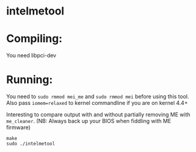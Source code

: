 intelmetool
===========

Compiling:
==========

You need libpci-dev

Running:
========

You need to `sudo rmmod mei_me` and `sudo rmmod mei` before using this tool.
Also pass `iomem=relaxed` to kernel commandline if you are on kernel 4.4+

Interesting to compare output with and without partially removing ME with
`me_cleaner`.
(NB: Always back up your BIOS when fiddling with ME firmware)

```
make
sudo ./intelmetool
```
